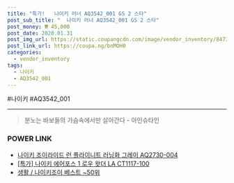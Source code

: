 ```yaml
--- 
title: "특가!   나이키 러너 AQ3542_001 GS 2 스타" 
post_sub_title: "  나이키 러너 AQ3542_001 GS 2 스타" 
post_money: ₩ 45,000 
post_date: 2020.01.31 
post_img_url: https://static.coupangcdn.com/image/vendor_inventory/8473/3e5acfb0995014c7e3a93a3fd72b5b96bdfe6752ab98e27dc241dfc536df.jpg 
post_link_url: https://coupa.ng/bnMOH0 
categories: 
  - vendor_inventory 
tags: 
  - 나이키 
  - AQ3542_001 
--- 
```

  #나이키 #AQ3542_001 
<hr> 

> 분노는 바보들의 가슴속에서만 살아간다 - 아인슈타인 


### POWER LINK

* <a href="https://blog.naver.com/sakai111/221784459319" target="_blank">나이키 조이라이드 런 플라이니트 러닝화 그레이 AQ2730-004</a>
* <a href="https://blog.naver.com/sakai111/221791261630" target="_blank">[특가] 나이키 에어포스 1 로우 왓더 LA CT1117-100</a>
* <a href="https://blog.naver.com/santokki14/221784127830" target="_blank">생활 / 나이키조이 베스트 ~50위</a>
